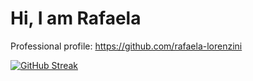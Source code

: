 # Hi, I am Rafaela

Professional profile: https://github.com/rafaela-lorenzini

[![GitHub Streak](http://github-readme-streak-stats.herokuapp.com?user=rafaelalorenzini&date_format=M%20j%5B%2C%20Y%5D&border=0F14DD)](https://git.io/streak-stats)
